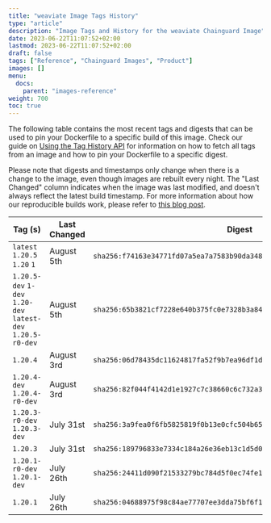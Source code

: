 ```yaml
---
title: "weaviate Image Tags History"
type: "article"
description: "Image Tags and History for the weaviate Chainguard Image"
date: 2023-06-22T11:07:52+02:00
lastmod: 2023-06-22T11:07:52+02:00
draft: false
tags: ["Reference", "Chainguard Images", "Product"]
images: []
menu:
  docs:
    parent: "images-reference"
weight: 700
toc: true
---
```


The following table contains the most recent tags and digests that can be used to pin your Dockerfile to a specific build of this image. Check our guide on [Using the Tag History API](/chainguard/chainguard-images/using-the-tag-history-api/) for information on how to fetch all tags from an image and how to pin your Dockerfile to a specific digest.

Please note that digests and timestamps only change when there is a change to the image, even though images are rebuilt every night. The "Last Changed" column indicates when the image was last modified, and doesn't always reflect the latest build timestamp. For more information about how our reproducible builds work, please refer to [this blog post](https://www.chainguard.dev/unchained/reproducing-chainguards-reproducible-image-builds).

| Tag (s)                                                       | Last Changed | Digest                                                                    |
|---------------------------------------------------------------|--------------|---------------------------------------------------------------------------|
|  `latest` `1.20.5` `1.20` `1`                                 | August 5th   | `sha256:f74163e34771fd07a5ea7a7583b90da348b15c263f357e2b48bc65ff8135b43c` |
|  `1.20.5-dev` `1-dev` `1.20-dev` `latest-dev` `1.20.5-r0-dev` | August 5th   | `sha256:65b3821cf7228e640b375fc0e7328b3a847d2bddc73a1b2dd9d306c64c49ee8a` |
|  `1.20.4`                                                     | August 3rd   | `sha256:06d78435dc11624817fa52f9b7ea96df1d4bcb8f03f9884ef84efdf788fa8138` |
|  `1.20.4-dev` `1.20.4-r0-dev`                                 | August 3rd   | `sha256:82f044f4142d1e1927c7c38660c6c732a3225fc2748abfbad8850c789611abf9` |
|  `1.20.3-r0-dev` `1.20.3-dev`                                 | July 31st    | `sha256:3a9fea0f6fb5825819f0b13e0cfc504b65f11795b2e648ccadd3b0d6c8e995c2` |
|  `1.20.3`                                                     | July 31st    | `sha256:189796833e7334c184a26e36eb13c1d5d0fb89c27f6fdc3cd47aa5b42512ed2a` |
|  `1.20.1-r0-dev` `1.20.1-dev`                                 | July 26th    | `sha256:24411d090f21533279bc784d5f0ec74fe191a70d146c44626f0b6c8164e77337` |
|  `1.20.1`                                                     | July 26th    | `sha256:04688975f98c84ae77707ee3dda75bf6f1095909f1ac589c2c25cbb2a792b920` |
